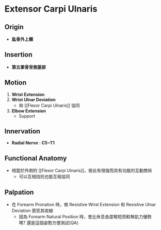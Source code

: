 # Extensor Carpi Ulnaris
## Origin
* **肱骨外上髁**  

## Insertion
* **第五掌骨背側基部**  

## Motion
1. **Wrist Extension**
2. **Wrist Ulnar Deviation**
	* 和 [[Flexor Carpi Ulnaris]] 協同
3. **Elbow Extension**
	* Support  

## Innervation
* **Radial Nerve** : **C5~T1**  

## Functional Anatomy
* 相當於外側的 [[Flexor Carpi Ulnaris]]，彼此有很強而具有功能的互動關係
	* 可以互相拮抗也能互相協同  

## Palpation
* 在 Forearm Pronation 時，做 Resistive Wrist Extension 和 Resistive Ulnar Deviation 感受其收縮
	* 因為 Forearm Natural Position 時，會比休息長度略短而較無肌力優勢嗎? 還是這個姿勢方便測試(QA)